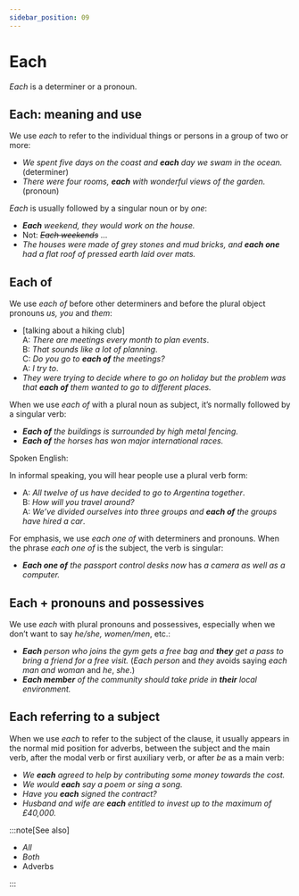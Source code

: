 ```yaml
---
sidebar_position: 09
---
```


# Each

*Each* is a determiner or a pronoun.

## Each: meaning and use

We use *each* to refer to the individual things or persons in a group of two or more:

- *We spent five days on the coast and **each** day we swam in the ocean.* (determiner)
- *There were four rooms, **each** with wonderful views of the garden.* (pronoun)

*Each* is usually followed by a singular noun or by *one*:

- ***Each*** *weekend, they would work on the house.*
- Not: *~~Each weekends~~* …
- *The houses were made of grey stones and mud bricks, and **each one** had a flat roof of pressed earth laid over mats.*

## Each of

We use *each of* before other determiners and before the plural object pronouns *us, you* and *them*:

- \[talking about a hiking club\]  
  A: *There are meetings every month to plan events*.  
  B: *That sounds like a lot of planning*.  
  C: *Do you go to **each of** the meetings?*  
  A: *I try to*.
- *They were trying to decide where to go on holiday but the problem was that **each of** them wanted to go to different places.*

When we use *each of* with a plural noun as subject, it’s normally followed by a singular verb:

- ***Each of*** *the buildings is surrounded by high metal fencing.*
- ***Each of*** *the horses has won major international races.*

Spoken English:

In informal speaking, you will hear people use a plural verb form:

- A: *All twelve of us have decided to go to Argentina together*.  
  B: *How will you travel around?*  
  A: *We’ve divided ourselves into three groups and **each of** the groups have hired a car*.

For emphasis, we use *each one of* with determiners and pronouns. When the phrase *each one of* is the subject, the verb is singular:

- ***Each one of*** *the passport control desks now* has *a camera as well as a computer.*

## Each \+ pronouns and possessives

We use *each* with plural pronouns and possessives, especially when we don’t want to say *he/she, women/men*, etc.:

- ***Each*** *person who joins the gym gets a free bag and **they** get a pass to bring a friend for a free visit.* (*Each person* and *they* avoids saying *each man and woman* and *he*, *she*.)
- ***Each member*** *of the community should take pride in **their** local environment.*

## Each referring to a subject

When we use *each* to refer to the subject of the clause, it usually appears in the normal mid position for adverbs, between the subject and the main verb, after the modal verb or first auxiliary verb, or after *be* as a main verb:

- *We **each** agreed to help by contributing some money towards the cost.*
- *We would **each** say a poem or sing a song.*
- *Have you **each** signed the contract?*
- *Husband and wife are **each** entitled to invest up to the maximum of £40,000.*

:::note[See also]

- *All*
- *Both*
- Adverbs

:::
